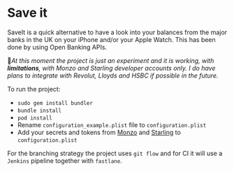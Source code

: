 # Save it
SaveIt is a quick alternative to have a look into your balances from the major banks in the UK on your iPhone and/or your Apple Watch. This has been done by using Open Banking APIs.

🚀*At this moment the project is just an experiment and it is working, with ___limitations___, with Monzo and Starling developer accounts only. I do have plans to integrate with Revolut, Lloyds and HSBC if possible in the future.*

To run the project:
- `sudo gem install bundler`
- `bundle install`
- `pod install`
- Rename `configuration_example.plist` file to `configuration.plist`
- Add your secrets and tokens from [Monzo](https://developers.monzo.com/) and [Starling](https://developer.starlingbank.com/) to `configuration.plist`

For the branching strategy the project uses `git flow` and for CI it will use a `Jenkins` pipeline together with `fastlane`.
